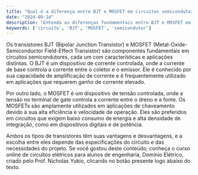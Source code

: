 ```yaml
---
title: "Qual é a diferença entre BJT e MOSFET em circuitos semicondutores?"
date: "2024-09-14"
description: "Entenda as diferenças fundamentais entre BJT e MOSFET em circuitos semicondutores e suas aplicações."
keywords: ['circuito', 'BJT', 'MOSFET', 'semicondutor']
---
```


Os transistores BJT (Bipolar Junction Transistor) e MOSFET (Metal-Oxide-Semiconductor Field-Effect Transistor) são componentes fundamentais em circuitos semicondutores, cada um com características e aplicações distintas. O BJT é um dispositivo de corrente controlada, onde a corrente de base controla a corrente entre o coletor e o emissor. Ele é conhecido por sua capacidade de amplificação de corrente e é frequentemente utilizado em aplicações que requerem ganho de corrente elevado.

Por outro lado, o MOSFET é um dispositivo de tensão controlada, onde a tensão no terminal de gate controla a corrente entre o dreno e a fonte. Os MOSFETs são amplamente utilizados em aplicações de chaveamento devido à sua alta eficiência e velocidade de operação. Eles são preferidos em circuitos que exigem baixo consumo de energia e alta densidade de integração, como em dispositivos digitais e de potência.

Ambos os tipos de transistores têm suas vantagens e desvantagens, e a escolha entre eles depende das especificações do circuito e das necessidades do projeto. Se você gostou deste conteúdo, conheça o curso online de circuitos elétricos para alunos de engenharia, Domínio Elétrico, criado pelo Prof. Nicholas Yukio, clicando no botão presente logo abaixo do texto.